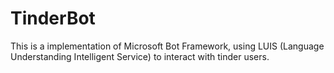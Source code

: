 # TinderBot
This is a implementation of Microsoft Bot Framework, using LUIS (Language Understanding Intelligent Service) to interact with tinder users.
